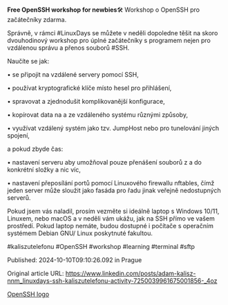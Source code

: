 **Free OpenSSH workshop for newbies**🛠️ Workshop o OpenSSH pro začátečníky zdarma.


Správně, v rámci #LinuxDays se můžete v neděli dopoledne těšit na skoro dvouhodinový workshop pro úplné začátečníky s programem nejen pro vzdálenou správu a přenos souborů #SSH.


Naučíte se jak:

• se připojit na vzdálené servery pomocí SSH,

• používat kryptografické klíče místo hesel pro přihlášení,

• spravovat a zjednodušit komplikovanější konfigurace,

• kopírovat data na a ze vzdáleného systému různými způsoby,

• využívat vzdálený systém jako tzv. JumpHost nebo pro tunelování jiných spojení,


a pokud zbyde čas:


• nastavení serveru aby umožňoval pouze přenášení souborů z a do konkrétní složky a nic víc,

• nastavení přeposílání portů pomocí Linuxového firewallu nftables, čímž jeden server může sloužit jako fasáda pro řadu jinak veřejně nedostupných serverů.


Pokud jsem vás naladil, prosím vezměte si ideálně laptop s Windows 10/11, Linuxem, nebo macOS a v neděli vám ukážu, jak na SSH přímo ve vašem prostředí. Pokud laptop nemáte, budou dostupné i počítače s operačním systémem Debian GNU/ Linux poskytnuté fakultou.


#kaliszutelefonu #OpenSSH #workshop #learning #terminal #sftp


Published: 2024-10-10T09:10:26.092 in Prague

Original article URL: https://www.linkedin.com/posts/adam-kalisz-nnm_linuxdays-ssh-kaliszutelefonu-activity-7250039961675001856-_4oz

[OpenSSH logo](./media/openssh.png)
